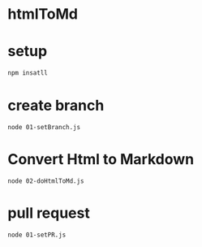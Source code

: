 # htmlToMd


# setup
```bash
npm insatll
```

# create branch
```
node 01-setBranch.js
```

# Convert Html to Markdown
```
node 02-doHtmlToMd.js
```

# pull request
```
node 01-setPR.js
```